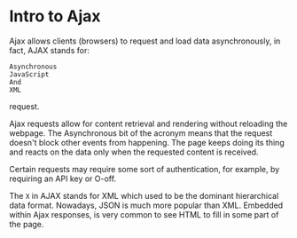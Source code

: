 # Intro to Ajax

Ajax allows clients (browsers) to request and load data asynchronously, in fact, AJAX stands for:
```
Asynchronous
JavaScript
And
XML
```
request.

Ajax requests allow for content retrieval and rendering without reloading the webpage.
The Asynchronous bit of the acronym means that the request doesn't block other events from happening.
The page keeps doing its thing and reacts on the data only when the requested content is received.

Certain requests may require some sort of authentication, for example, by requiring an API key or O-off.

The `X` in AJAX stands for XML which used to be the dominant hierarchical data format. Nowadays, JSON is much more popular than XML. Embedded within Ajax responses, is very common to see HTML to fill in some part of the page.
